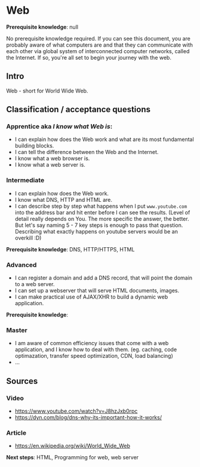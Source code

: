 # Web

**Prerequisite knowledge**: null

No prerequisite knowledge required. If you can see this document, you are probably aware of what computers are and that they can communicate with each other via global system of interconnected computer networks, called the Internet. If so, you're all set to begin your journey with the web.

## Intro
Web - short for World Wide Web.

## Classification / acceptance questions
### Apprentice aka _I know what Web is_:
- I can explain how does the Web work and what are its most fundamental building blocks.
- I can tell the difference between the Web and the Internet.
- I know what a web browser is.
- I know what a web server is.

### Intermediate
- I can explain how does the Web work.
- I know what DNS, HTTP and HTML are.
- I can describe step by step what happens when I put `www.youtube.com` into the address bar and hit enter before I can see the results. (Level of detail really depends on You. The more specific the answer, the better. But let's say naming 5 - 7 key steps  is enough to pass that question. Describing what exactly happens on youtube servers would be an overkill :D)

**Prerequisite knowledge**: DNS, HTTP/HTTPS, HTML

### Advanced
- I can register a domain and add a DNS record, that will point the domain to a web server.
- I can set up a webserver that will serve HTML documents, images.
- I can make practical use of AJAX/XHR to build a dynamic web application.

**Prerequisite knowledge**: 

### Master
- I am aware of common efficiency issues that come with a web application, and I know how to deal with them. (eg. caching, code optimazation, transfer speed optimization, CDN, load balancing)
- ...

## Sources
### Video
- https://www.youtube.com/watch?v=J8hzJxb0rpc
- https://dyn.com/blog/dns-why-its-important-how-it-works/

### Article
- https://en.wikipedia.org/wiki/World_Wide_Web



**Next steps**: HTML, Programming for web, web server
